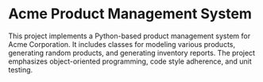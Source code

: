 # Acme Product Management System
 This project implements a Python-based product management system for Acme Corporation. It includes classes for modeling various products, generating random products, and generating inventory reports. The project emphasizes object-oriented programming, code style adherence, and unit testing.
